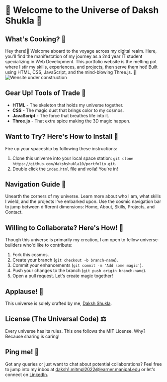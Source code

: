 # 🚀 Welcome to the Universe of Daksh Shukla 👋
## What's Cooking? 🍳
Hey there!🖖 Welcome aboard to the voyage across my digital realm. Here, you'll find the manifestation of my journey as a 2nd year IT student specializing in Web Development. This portfolio website is the melting pot where I stir my skills, experiences, and projects, then serve them hot! Built using HTML, CSS, JavaScript, and the mind-blowing Three.js. 🌟
![Wensite under construction](screenshot-url)
## Gear Up! Tools of Trade 🧰
- **HTML** - The skeleton that holds my universe together.
- **CSS** - The magic dust that brings color to my cosmos.
- **JavaScript** - The force that breathes life into it.
- **Three.js** - That extra spice making the 3D magic happen.
## Want to Try? Here's How to Install 🔧
Fire up your spaceship by following these instructions:
1. Clone this universe into your local space station: `git clone https://github.com/dakshshukla10/portfolio.git`.
2. Double click the `index.html` file and voila! You're in!
## Navigation Guide 🧭
Unearth the corners of my universe. Learn more about who I am, what skills I wield, and the projects I've embarked upon. Use the cosmic navigation bar to jump between different dimensions: Home, About, Skills, Projects, and Contact.
## Willing to Collaborate? Here's How! 🤝
Though this universe is primarily my creation, I am open to fellow universe-builders who'd like to contribute:
1. Fork this cosmos.
2. Create your branch (`git checkout -b branch-name`).
3. Commit your enhancements (`git commit -m 'Add some magic'`).
4. Push your changes to the branch (`git push origin branch-name`).
5. Open a pull request. Let's create magic together!
## Applause! 👏
This universe is solely crafted by me, [Daksh Shukla](https://github.com/dakshshukla10).
## License (The Universal Code) ⚖️
Every universe has its rules. This one follows the MIT License. Why? Because sharing is caring!
## Ping me! 📧
Got any queries or just want to chat about potential collaborations? Feel free to jump into my inbox at daksh1.mitmpl2022@learner.manipal.edu or let's connect on [LinkedIn](www.linkedin.com/in/daksh-shukla-53a905202).
